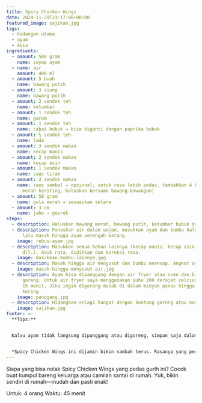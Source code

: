 ```yaml
---
title: Spicy Chicken Wings
date: 2024-11-29T23:17:00+08:00
featured_image: sajikan.jpg
tags:
  - hidangan utama
  - ayam
  - Asia
ingredients:
  - amount: 500 gram
    name: sayap ayam
  - name: air
    amount: 400 ml
  - amount: 5 buah
    name: bawang putih
  - amount: 3 siung
    name: bawang putih
  - amount: 2 sendok teh
    name: ketumbar
  - amount: 1 sendok teh
    name: garam
  - amount: 1 sendok teh
    name: cabai bubuk → bisa diganti dengan paprika bubuk
  - amount: ½ sendok teh
    name: lada
  - amount: 3 sendok makan
    name: kecap manis
  - amount: 2 sendok makan
    name: kecap asin
  - amount: 1 sendok makan
    name: saus tiram
  - amount: 2 sendok makan
    name: saus sambal → opsional; untuk rasa lebih pedas, tambahkan 4 buah cabe
      merah keriting, haluskan bersama bawang-bawangan)
  - amount: 50 gram
    name: gula merah → sesuaikan selera
  - amount: 3 cm
    name: jahe → geprek
steps:
  - description: Haluskan bawang merah, bawang putih, ketumbar bubuk dan garam. Sisihkan.
  - description: Panaskan air dalam wajan, masukkan ayam dan bumbu halus. Aduk rata,
      lalu masak hingga ayam setengah matang.
    image: rebus-ayam.jpg
  - description: Masukkan semua bahan lainnya (kecap manis, kecap asin, saus tiram,
      dll.). Aduk rata, didihkan dan koreksi rasa.
    image: masukkan-bumbu-lainnya.jpg
  - description: Masak hingga air menyusut dan bumbu meresap. Angkat ayam, tiriskan.
    image: masak-hingga-menyusut-air.jpg
  - description: Ayam bisa dipanggang dengan air fryer atau oven dan bisa juga di
      goreng. Untuk air fryer saya menggunakan suhu 200 derajat celcius selama
      15 menit. Jika ingin digoreng masak di dalam minyak panas hingga setengah
      kering.
    image: panggang.jpg
  - description: Hidangkan selagi hangat dengan kentang goreng atau nasi panas.
    image: sajikan.jpg
footer: >-
  **Tips:** 


  Kalau ayam tidak langsung dipanggang atau digoreng, simpan saja dalam wadah kedap udara dan bekukan. Praktis banget untuk stok, tinggal dipanaskan saat ingin dinikmati


  *Spicy Chicken Wings ini dijamin bikin nambah terus. Rasanya yang pedas gurih benar-benar tastilicious, apalagi dinikmati dengan nasi hangat atau kentang goreng favoritmu. Cobain sekarang dan rasakan sendiri kelezatannya.*
---
```

Siapa yang bisa nolak Spicy Chicken Wings yang pedas gurih ini? Cocok buat kumpul bareng keluarga atau camilan santai di rumah. Yuk, bikin sendiri di rumah—mudah dan pasti enak!


Untuk: 4 orang
Waktu: 45 menit
